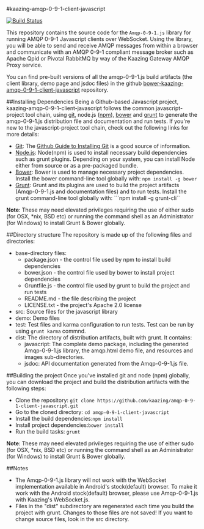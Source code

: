 #kaazing-amqp-0-9-1-client-javascript

[![Build Status][build-status-image]][build-status]

[build-status-image]: https://travis-ci.org/kaazing/kaazing-amqp-0-9-1-client-javascript.svg?branch=develop
[build-status]: https://travis-ci.org/kaazing/kaazing-amqp-0-9-1-client-javascript

This repository contains the source code for the ```Amqp-0-9-1.js``` library for running AMQP 0-9-1 Javascript clients over WebSocket. Using the library, you will be able to send and receive AMQP messages from within a browser and communicate with an AMQP 0-9-1 compliant message broker such as Apache Qpid or Pivotal RabbitMQ by way of the Kaazing Gateway AMQP Proxy service.

You can find pre-built versions of all the amqp-0-9-1.js build artifacts (the client library, demo page and jsdoc files) in the github [bower-kaazing-amqp-0-9-1-client-javascript](https://github.com/kaazing/bower-kaazing-amqp-0-9-1-client-javascript) repository.

##Installing Dependencies
Being a Github-based Javascript project, kaazing-amqp-0-9-1-client-javascript follows the common javascript-project tool chain, using [git](http://git-scm.com/), node.js ([npm](http://nodejs.org/)), [bower](http://bower.io/) and [grunt](http://gruntjs.com/) to generate the amqp-0-9-1.js distribution file and documentation and run tests. If you're new to the javascript-project tool chain, check out the following links for more details:

* [Git](http://git-scm.com/): The [Github Guide to Installing Git](https://help.github.com/articles/set-up-git) is a good source of information.
* [Node.js](http://nodejs.org/): Node(npm) is used to install necessary build dependencies such as grunt plugins. Depending on your system, you can install Node either from source or as a pre-packaged bundle.
* [Bower](http://bower.io/): Bower is used to manage necessary project dependencies. Install the bower command-line tool globally with:  ```npm install -g bower```
* [Grunt](http://gruntjs.com/): Grunt and its plugins are used to build the project artifacts (Amqp-0-9-1.js and documentation files) and to run tests. Install the grunt command-line tool globally with: ```npm install -g grunt-cli``

**Note**: These may need elevated privileges requiring the use of either sudo (for OSX, *nix, BSD etc) or running the command shell as an Administrator (for Windows) to install Grunt & Bower globally.

##Directory structure
The repository is made up of the following files and directories:

* base-directory files: 
    * package.json - the control file used by npm to install build dependencies
    * bower.json - the control file used by bower to install project dependencies
    * Gruntfile.js - the control file used by grunt to build the project and run tests
    * README.md - the file describing the project
    * LICENSE.txt - the project's Apache 2.0 license
* src: Source files for the javascript library
* demo: Demo files
* test: Test files and karma configuration to run tests. Test can be run by using ```grunt karma``` commnd.
* dist: The directory of distribution artifacts, built with grunt. It contains:
    * javascript: The complete demo package, including the generated Amqp-0-9-1.js library, the amqp.html demo file, and resources and images sub-directories.
    * jsdoc: API documentation generated from the Amqp-0-9-1.js file.

##Building the project
Once you've installed git and node (npm) globally, you can download the project and build the distribution artifacts with the following steps:

* Clone the repository: ```git clone https://github.com/kaazing/amqp-0-9-1-client-javascript.git```
* Go to the cloned directory: ```cd amqp-0-9-1-client-javascript```
* Install the build dependencies:```npm install ```
* Install project dependencies:```bower install```
* Run the build tasks: ```grunt```

**Note**: These may need elevated privileges requiring the use of either sudo (for OSX, *nix, BSD etc) or running the command shell as an Administrator (for Windows) to install Grunt & Bower globally.

##Notes
* The Amqp-0-9-1.js library will not work with the WebSocket implementation available in Android's stock(default) browser. To make it work with the Android stock(default) browser, please use Amqp-0-9-1.js with Kaazing's WebSocket.js.
* Files in the "dist" subdirectory are regenerated each time you build the project with grunt. Changes to those files are not saved! If you want to change source files, look in the src directory.
